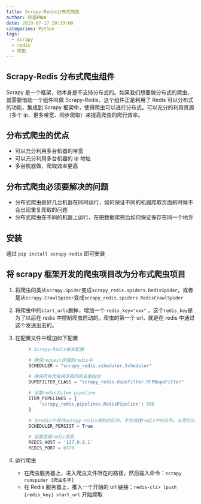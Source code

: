 ```yaml
---
title: Scrapy-Redis分布式爬虫
author: 阿星𝑷𝒍𝒖𝒔
date: 2019-07-17 20:19:00
categories: Python
tags:
  - Scrapy
  - redis
  - 爬虫
---
```


## Scrapy-Redis 分布式爬虫组件

Scrapy 是一个框架，他本身是不支持分布式的。如果我们想要做分布式的爬虫，就需要借助一个组件叫做 Scrapy-Redis，这个组件正是利用了 Redis 可以分布式的功能，集成到 Scrapy 框架中，使得爬虫可以进行分布式。可以充分的利用资源（多个 ip、更多带宽、同步爬取）来提高爬虫的爬行效率。

## 分布式爬虫的优点

- 可以充分利用多台机器的带宽
- 可以充分利用多台机器的 ip 地址
- 多台机器做，爬取效率更高

## 分布式爬虫必须要解决的问题

- 分布式爬虫是好几台机器在同时运行，如何保证不同的机器爬取页面的时候不会出现重复爬取的问题
- 分布式爬虫在不同的机器上运行，在把数据爬完后如何保证保存在同一个地方

## 安装

通过 `pip install scrapy-redis` 即可安装

## 将 scrapy 框架开发的爬虫项目改为分布式爬虫项目

1. 将爬虫的类从`scrapy.Spider`变成`scrapy_redis.spiders.RedisSpider`，或者是从`scrapy.CrawlSpider`变成`scrapy_redis.spiders.RedisCrawlSpider`
2. 将爬虫中的`start_urls`删掉，增加一个 `redis_key="xxx"` 。这个`redis_key`是为了以后在 redis 中控制爬虫启动的。爬虫的第一个 url，就是在 redis 中通过这个发送出去的。
3. 在配置文件中增加如下配置

   ```python
        # Scrapy-Redis相关配置

        # 确保request存储到redis中
        SCHEDULER = "scrapy_redis.scheduler.Scheduler"

        # 确保所有爬虫共享相同的去重指纹
        DUPEFILTER_CLASS = "scrapy_redis.dupefilter.RFPDupeFilter"

        # 设置redis为item pipeline
        ITEM_PIPELINES = {
            'scrapy_redis.pipelines.RedisPipeline': 300
        }

        # 在redis中保持scrapy-redis用到的队列，不会清理redis中的队列，从而可以实现暂停和恢复的功能
        SCHEDULER_PERSIST = True

        # 设置连接redis信息
        REDIS_HOST = '127.0.0.1'
        REDIS_PORT = 6379
   ```

4. 运行爬虫
   - 在爬虫服务器上，进入爬虫文件所在的路径，然后输入命令：`scrapy runspider [爬虫名字]`
   - 在 Redis 服务器上，推入一个开始的 url 链接：`redis-cli> lpush [redis_key] start_url` 开始爬取
